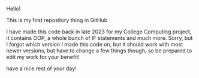 Hello!

This is my first repository thing in GitHub

I have made this code back in late 2023 for my College Computing project, it contains OOP, a whole bunch of IF statements and much more.
Sorry, but I forgot which version I made this code on, but it should work with most newer versions, but have to change a few things though, so be prepared to edit my work for your benefit!

have a nice rest of your day!
